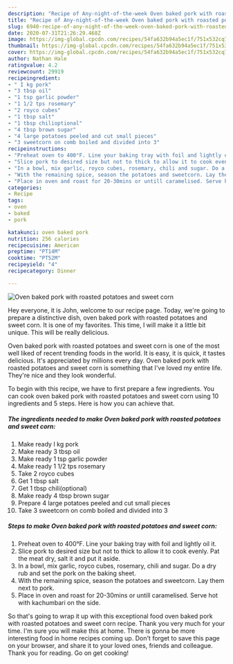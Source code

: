 ```yaml
---
description: "Recipe of Any-night-of-the-week Oven baked pork with roasted potatoes and sweet corn"
title: "Recipe of Any-night-of-the-week Oven baked pork with roasted potatoes and sweet corn"
slug: 6940-recipe-of-any-night-of-the-week-oven-baked-pork-with-roasted-potatoes-and-sweet-corn
date: 2020-07-31T21:26:29.468Z
image: https://img-global.cpcdn.com/recipes/54fa632b94a5ec1f/751x532cq70/oven-baked-pork-with-roasted-potatoes-and-sweet-corn-recipe-main-photo.jpg
thumbnail: https://img-global.cpcdn.com/recipes/54fa632b94a5ec1f/751x532cq70/oven-baked-pork-with-roasted-potatoes-and-sweet-corn-recipe-main-photo.jpg
cover: https://img-global.cpcdn.com/recipes/54fa632b94a5ec1f/751x532cq70/oven-baked-pork-with-roasted-potatoes-and-sweet-corn-recipe-main-photo.jpg
author: Nathan Hale
ratingvalue: 4.2
reviewcount: 29919
recipeingredient:
- " I kg pork"
- "3 tbsp oil"
- "1 tsp garlic powder"
- "1 1/2 tps rosemary"
- "2 royco cubes"
- "1 tbsp salt"
- "1 tbsp chilioptional"
- "4 tbsp brown sugar"
- "4 large potatoes peeled and cut small pieces"
- "3 sweetcorn on comb boiled and divided into 3"
recipeinstructions:
- "Preheat oven to 400°F. Line your baking tray with foil and lightly oil it."
- "Slice pork to desired size but not to thick to allow it to cook evenly. Pat the meat dry, salt it and put it aside."
- "In a bowl, mix garlic, royco cubes, rosemary, chili and sugar. Do a dry rub and set the pork on the baking sheet."
- "With the remaining spice, season the potatoes and sweetcorn. Lay them next to pork."
- "Place in oven and roast for 20-30mins or untill caramelised. Serve hot with kachumbari on the side."
categories:
- Recipe
tags:
- oven
- baked
- pork

katakunci: oven baked pork 
nutrition: 256 calories
recipecuisine: American
preptime: "PT14M"
cooktime: "PT52M"
recipeyield: "4"
recipecategory: Dinner

---
```



![Oven baked pork with roasted potatoes and sweet corn](https://img-global.cpcdn.com/recipes/54fa632b94a5ec1f/751x532cq70/oven-baked-pork-with-roasted-potatoes-and-sweet-corn-recipe-main-photo.jpg)

Hey everyone, it is John, welcome to our recipe page. Today, we're going to prepare a distinctive dish, oven baked pork with roasted potatoes and sweet corn. It is one of my favorites. This time, I will make it a little bit unique. This will be really delicious.



Oven baked pork with roasted potatoes and sweet corn is one of the most well liked of recent trending foods in the world. It is easy, it is quick, it tastes delicious. It's appreciated by millions every day. Oven baked pork with roasted potatoes and sweet corn is something that I've loved my entire life. They're nice and they look wonderful.


To begin with this recipe, we have to first prepare a few ingredients. You can cook oven baked pork with roasted potatoes and sweet corn using 10 ingredients and 5 steps. Here is how you can achieve that.

<!--inarticleads1-->

##### The ingredients needed to make Oven baked pork with roasted potatoes and sweet corn:

1. Make ready  I kg pork
1. Make ready 3 tbsp oil
1. Make ready 1 tsp garlic powder
1. Make ready 1 1/2 tps rosemary
1. Take 2 royco cubes
1. Get 1 tbsp salt
1. Get 1 tbsp chili(optional)
1. Make ready 4 tbsp brown sugar
1. Prepare 4 large potatoes peeled and cut small pieces
1. Take 3 sweetcorn on comb boiled and divided into 3




<!--inarticleads2-->

##### Steps to make Oven baked pork with roasted potatoes and sweet corn:

1. Preheat oven to 400°F. Line your baking tray with foil and lightly oil it.
1. Slice pork to desired size but not to thick to allow it to cook evenly. Pat the meat dry, salt it and put it aside.
1. In a bowl, mix garlic, royco cubes, rosemary, chili and sugar. Do a dry rub and set the pork on the baking sheet.
1. With the remaining spice, season the potatoes and sweetcorn. Lay them next to pork.
1. Place in oven and roast for 20-30mins or untill caramelised. Serve hot with kachumbari on the side.




So that's going to wrap it up with this exceptional food oven baked pork with roasted potatoes and sweet corn recipe. Thank you very much for your time. I'm sure you will make this at home. There is gonna be more interesting food in home recipes coming up. Don't forget to save this page on your browser, and share it to your loved ones, friends and colleague. Thank you for reading. Go on get cooking!
